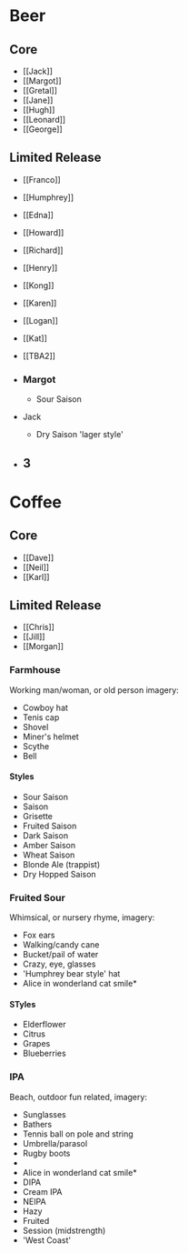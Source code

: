 # Beer
## Core
- [[Jack]]
- [[Margot]]
- [[Gretal]]
- [[Jane]]
- [[Hugh]]
- [[Leonard]]
- [[George]]

## Limited Release
- [[Franco]]
- [[Humphrey]]
- [[Edna]]
- [[Howard]]
- [[Richard]]
- [[Henry]]
- [[Kong]]
- [[Karen]]
- [[Logan]]
- [[Kat]]
- [[TBA2]]

- ### Margot
	- Sour Saison
- Jack
	- Dry Saison 'lager style'
- 3
	- 
# Coffee
## Core
- [[Dave]]
- [[Neil]]
- [[Karl]]

## Limited Release
- [[Chris]]
- [[Jill]]
- [[Morgan]]


### Farmhouse
Working man/woman, or old person imagery: 
- Cowboy hat
- Tenis cap
- Shovel
- Miner's helmet
- Scythe
- Bell

#### Styles
- Sour Saison
- Saison
- Grisette
- Fruited Saison
- Dark Saison
- Amber Saison
- Wheat Saison
- Blonde Ale (trappist)
- Dry Hopped Saison

### Fruited Sour
Whimsical, or nursery rhyme, imagery:
- Fox ears
- Walking/candy cane
- Bucket/pail of water
- Crazy, eye, glasses
- 'Humphrey bear style' hat
- Alice in wonderland cat smile*

#### STyles
- Elderflower
- Citrus
- Grapes
- Blueberries

### IPA
Beach, outdoor fun related, imagery:
- Sunglasses
- Bathers
- Tennis ball on pole and string
- Umbrella/parasol
- Rugby boots
- 
- Alice in wonderland cat smile*
- DIPA
- Cream IPA
- NEIPA
- Hazy
- Fruited
- Session (midstrength)
- 'West Coast'